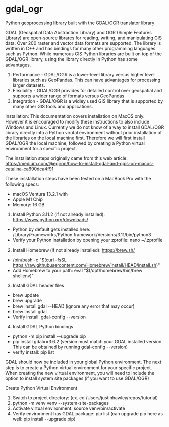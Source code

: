 # gdal_ogr
Python geoprocessing library built with the GDAL/OGR translator library


GDAL (Geospatial Data Abstraction Library) and OGR (Simple Features Library) are open-source librares for reading, writing, and manipulating GIS data. Over 200 raster and vector data formats are supported. The library is written in C++ and has bindings for many other programming languages such as Python.
While numerous GIS Python libraries are built on top of the GDAL/OGR library, using the library directly in Python has some advantages. 
  1. Performance - GDAL/OGR is a lower-level library versus higher level libraries such as GeoPandas. This can have advantages for processing larger      datasets. 
  2. Flexibility - GDAL/OGR provides for detailed control over geospatial and supports a wider range of formats versus GeoPandas
  3. Integration - GDAL/OGR is a widley used GIS library that is supported by many other GIS tools and applications. 
  
Installation:
This documentation covers installation on MacOS only. However it is encouraged to modify these instructions to also include Windows and Linux.
Currently we do not know of a way to install GDAL/OGR library directly into a Python virutal environment without prior installation of the libraries on the local machine first. Therefore we will first install GDAL/OGR the local machine, followed by creating a Python virtual environment for a specific project.

The installation steps originally came from this web article: https://medium.com/@egiron/how-to-install-gdal-and-qgis-on-macos-catalina-ca690dca4f91

These insstallation steps have been tested on a MacBook Pro with the following specs:
  - macOS Ventura 13.2.1 with 
  - Apple M1 Chip
  - Memory: 16 GB
  
 1. Install Python 3.11.2 (if not already installed): https://www.python.org/downloads/
  - Python by default gets installed here: /Library/Frameworks/Python.framework/Versions/3.11/bin/python3
  - Verify your Python installation by opening your zprofile: nano ~/.zprofile
  
  
 2. Install Homebrew (if not already installed): https://brew.sh/
  - /bin/bash -c "$(curl -fsSL https://raw.githubusercontent.com/Homebrew/install/HEAD/install.sh)"
  - Add Homebrew to your path: eval "$(/opt/homebrew/bin/brew shellenv)"
 
 3. Install GDAL header files
  - brew update
  - brew upgrade
  - brew install gdal --HEAD (ignore any error that may occur)
  - brew install gdal
  - Verify install: gdal-config --version 
 
 4. Install GDAL Python bindings
  - python -m pip install --upgrade pip
  - pip install gdal==3.6.2 (version must match your GDAL installed version. This can be obtained by running gdal-config --version)
  - verify install: pip list

GDAL should now be included in your global Python environment. The next step is to create a Python virtual environment for your specific project. When creating the new virtual environment, you will need to include the option to install system site packages (if you want to use GDAL/OGR)

Create Python Virtual Environment

  1. Switch to project directory: (ex. cd /Users/justinhawley/repos/tutorial)
  2. python -m venv venv --system-site-packages
  3. Activate virtual environment: source venv/bin/activate
  4. Verify environment has GDAL package: pip list (can upgrade pip here as well: pip install --upgrade pip) 




